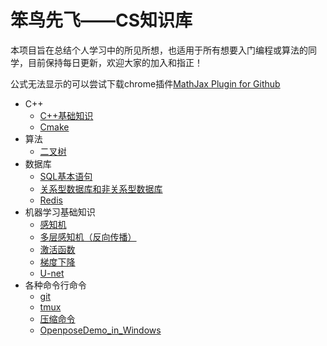 <!--
 * @Author: your name
 * @Date: 2020-05-03 18:36:27
 * @LastEditTime: 2020-06-18 20:31:34
 * @LastEditors: Please set LastEditors
 * @Description: In User Settings Edit
 * @FilePath: \StupidBirdFliesFirst\README.md
 -->
# 笨鸟先飞——CS知识库
本项目旨在总结个人学习中的所见所想，也适用于所有想要入门编程或算法的同学，目前保持每日更新，欢迎大家的加入和指正！

公式无法显示的可以尝试下载chrome插件[MathJax Plugin for Github](https://chrome.google.com/webstore/detail/mathjax-plugin-for-github/ioemnmodlmafdkllaclgeombjnmnbima/related)
- C++
  - [C++基础知识](https://github.com/wells-wei-wei/StupidBirdFliesFirst/blob/master/C%2B%2BFundamental/C%2B%2BFundamental.md)
  - [Cmake](https://github.com/wells-wei-wei/StupidBirdFliesFirst/blob/master/C%2B%2BFundamental/cmake.md)
- 算法
  - [二叉树](https://github.com/wells-wei-wei/StupidBirdFliesFirst/blob/master/Algorithm/BinaryTree.md)
- 数据库
  - [SQL基本语句](https://github.com/wells-wei-wei/StupidBirdFliesFirst/blob/master/DataBase/SQL.md)
  - [关系型数据库和非关系型数据库](https://github.com/wells-wei-wei/StupidBirdFliesFirst/blob/master/DataBase/SQLAndNoSQL.md)
  - [Redis](https://github.com/wells-wei-wei/StupidBirdFliesFirst/blob/master/DataBase/Redis.md)
- 机器学习基础知识
  - [感知机](https://github.com/wells-wei-wei/StupidBirdFliesFirst/blob/master/MachineLearning/DeepLearning/Perceptron.pdf)
  - [多层感知机（反向传播）](https://github.com/wells-wei-wei/StupidBirdFliesFirst/blob/master/MachineLearning/DeepLearning/BP.pdf)
  - [激活函数](https://github.com/wells-wei-wei/StupidBirdFliesFirst/blob/master/MachineLearning/ActivationFunction/ActivationFunction.md)
  - [梯度下降](https://github.com/wells-wei-wei/StupidBirdFliesFirst/blob/master/MachineLearning/DeepLearning/GD.pdf)
  - [U-net](https://github.com/wells-wei-wei/StupidBirdFliesFirst/blob/master/MachineLearning/DeepLearning/U-net/U-net.md)
- 各种命令行命令
  - [git](https://github.com/wells-wei-wei/StupidBirdFliesFirst/blob/master/Command/git.md)
  - [tmux](https://github.com/wells-wei-wei/StupidBirdFliesFirst/blob/master/Command/tmux.md)
  - [压缩命令](https://github.com/wells-wei-wei/StupidBirdFliesFirst/blob/master/Command/tarzip.md)
  - [OpenposeDemo_in_Windows](https://github.com/wells-wei-wei/StupidBirdFliesFirst/blob/master/Command/openposedemo_win.md)
<!--
![C++fundamental](C++fundamental.jpg)
![cs-fundamental](cs-fundamental.jpg)
![project-fundamental](project-fundamental.jpg)
 -->
